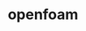 ---
title: "openfoam"
layout: cache
categories: [package, v0.18.1]
meta: {"versions": ["2112"], "compilers": ["gcc@=7.3.1"], "oss": ["amzn2"], "platforms": ["linux"], "targets": ["aarch64", "graviton2", "x86_64_v3", "x86_64_v4"], "stacks": ["aws-isc", "aws-isc-aarch64", "root"], "num_specs": 4, "num_specs_by_stack": {"root": 4, "aws-isc-aarch64": 2, "aws-isc": 2}}
spec_details: [{"hash": "nbvv5owshvenvzi2bkgf3oujktgiuq55", "compiler": "gcc@=7.3.1", "versions": ["2112"], "os": "amzn2", "platform": "linux", "target": "aarch64", "variants": ["~float32", "~int64", "~kahip", "~knl", "~metis", "~mgridgen", "~paraview", "+scotch", "+source", "~spdp", "~vtk", "~zoltan"], "stacks": ["root", "aws-isc-aarch64"], "size": "-", "tarball": "https://binaries.spack.io/releases/v0.18.1/build_cache/linux-amzn2-aarch64/gcc-7.3.1/openfoam-2112/linux-amzn2-aarch64-gcc-7.3.1-openfoam-2112-nbvv5owshvenvzi2bkgf3oujktgiuq55.spack"}, {"hash": "voffenm66cbf7ojqq5ikqxbvbrdtdk2z", "compiler": "gcc@=7.3.1", "versions": ["2112"], "os": "amzn2", "platform": "linux", "target": "x86_64_v3", "variants": ["~float32", "~int64", "~kahip", "~knl", "~metis", "~mgridgen", "~paraview", "+scotch", "+source", "~spdp", "~vtk", "~zoltan"], "stacks": ["aws-isc", "root"], "size": "-", "tarball": "https://binaries.spack.io/releases/v0.18.1/build_cache/linux-amzn2-x86_64_v3/gcc-7.3.1/openfoam-2112/linux-amzn2-x86_64_v3-gcc-7.3.1-openfoam-2112-voffenm66cbf7ojqq5ikqxbvbrdtdk2z.spack"}, {"hash": "qxbuwq7zgtghhrd7gse62xywkuzlsozd", "compiler": "gcc@=7.3.1", "versions": ["2112"], "os": "amzn2", "platform": "linux", "target": "x86_64_v4", "variants": ["~float32", "~int64", "~kahip", "~knl", "~metis", "~mgridgen", "~paraview", "+scotch", "+source", "~spdp", "~vtk", "~zoltan"], "stacks": ["aws-isc", "root"], "size": "-", "tarball": "https://binaries.spack.io/releases/v0.18.1/build_cache/linux-amzn2-x86_64_v4/gcc-7.3.1/openfoam-2112/linux-amzn2-x86_64_v4-gcc-7.3.1-openfoam-2112-qxbuwq7zgtghhrd7gse62xywkuzlsozd.spack"}, {"hash": "cjmj7wes6pobv5kl7krdqffnynvff3j7", "compiler": "gcc@=7.3.1", "versions": ["2112"], "os": "amzn2", "platform": "linux", "target": "graviton2", "variants": ["~float32", "~int64", "~kahip", "~knl", "~metis", "~mgridgen", "~paraview", "+scotch", "+source", "~spdp", "~vtk", "~zoltan"], "stacks": ["root", "aws-isc-aarch64"], "size": "-", "tarball": "https://binaries.spack.io/releases/v0.18.1/build_cache/linux-amzn2-graviton2/gcc-7.3.1/openfoam-2112/linux-amzn2-graviton2-gcc-7.3.1-openfoam-2112-cjmj7wes6pobv5kl7krdqffnynvff3j7.spack"}]
---